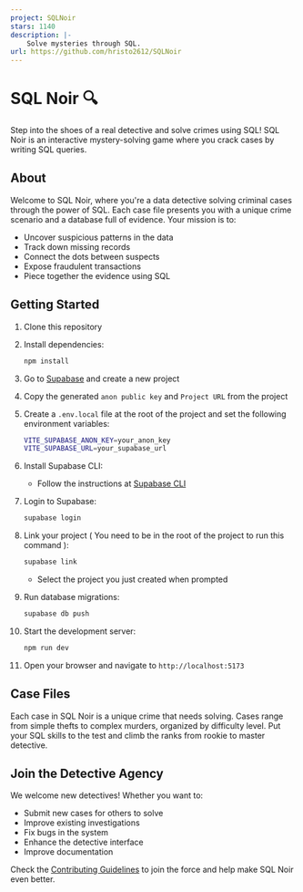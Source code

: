 ```yaml
---
project: SQLNoir
stars: 1140
description: |-
    Solve mysteries through SQL.
url: https://github.com/hristo2612/SQLNoir
---
```


# SQL Noir 🔍

Step into the shoes of a real detective and solve crimes using SQL! SQL Noir is an interactive mystery-solving game where you crack cases by writing SQL queries.

## About

Welcome to SQL Noir, where you're a data detective solving criminal cases through the power of SQL. Each case file presents you with a unique crime scenario and a database full of evidence. Your mission is to:

- Uncover suspicious patterns in the data
- Track down missing records
- Connect the dots between suspects
- Expose fraudulent transactions
- Piece together the evidence using SQL

## Getting Started

1. Clone this repository
2. Install dependencies:
   ```bash
   npm install
   ```
3. Go to [Supabase](https://supabase.com/) and create a new project
4. Copy the generated `anon public key` and `Project URL` from the project
5. Create a `.env.local` file at the root of the project and set the following environment variables:
   ```bash
   VITE_SUPABASE_ANON_KEY=your_anon_key
   VITE_SUPABASE_URL=your_supabase_url
   ```
6. Install Supabase CLI:

   - Follow the instructions at [Supabase CLI](https://supabase.com/docs/guides/local-development/cli/getting-started)

7. Login to Supabase:

   ```bash
   supabase login
   ```

8. Link your project ( You need to be in the root of the project to run this command ):

   ```bash
   supabase link
   ```

   - Select the project you just created when prompted

9. Run database migrations:

   ```bash
   supabase db push
   ```

10. Start the development server:

    ```bash
    npm run dev
    ```

11. Open your browser and navigate to `http://localhost:5173`

## Case Files

Each case in SQL Noir is a unique crime that needs solving. Cases range from simple thefts to complex murders, organized by difficulty level. Put your SQL skills to the test and climb the ranks from rookie to master detective.

## Join the Detective Agency

We welcome new detectives! Whether you want to:

- Submit new cases for others to solve
- Improve existing investigations
- Fix bugs in the system
- Enhance the detective interface
- Improve documentation

Check the [Contributing Guidelines](CONTRIBUTING.md) to join the force and help make SQL Noir even better.

